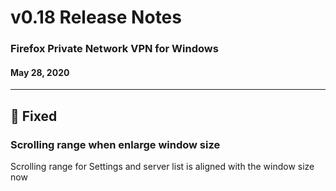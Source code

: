 # v0.18 Release Notes

### Firefox Private Network VPN for Windows

#### May 28, 2020

---

## :bug: Fixed

### Scrolling range when enlarge window size

Scrolling range for Settings and server list is aligned with the window size now

